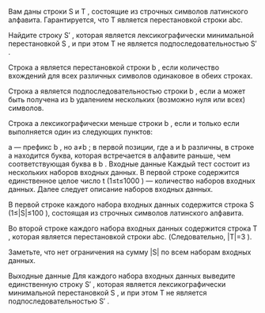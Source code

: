 ﻿Вам даны строки S
 и T
, состоящие из строчных символов латинского алфавита. Гарантируется, что T
 является перестановкой строки abc.

Найдите строку S′
, которая является лексикографически минимальной перестановкой S
, и при этом T
 не является подпоследовательностью S′
.

Строка a
 является перестановкой строки b
, если количество вхождений для всех различных символов одинаковое в обеих строках.

Строка a
 является подпоследовательностью строки b
, если a
 может быть получена из b
 удалением нескольких (возможно нуля или всех) символов.

Строка a
 лексикографически меньше строки b
, если и только если выполняется один из следующих пунктов:

a
 — префикс b
, но a≠b
;
в первой позиции, где a
 и b
 различны, в строке a
 находится буква, которая встречается в алфавите раньше, чем соответствующая буква в b
.
Входные данные
Каждый тест состоит из нескольких наборов входных данных. В первой строке содержится единственное целое число t
 (1≤t≤1000
) — количество наборов входных данных. Далее следует описание наборов входных данных.

В первой строке каждого набора входных данных содержится строка S
 (1≤|S|≤100
), состоящая из строчных символов латинского алфавита.

Во второй строке каждого набора входных данных содержится строка T
, которая является перестановкой строки abc. (Следовательно, |T|=3
).

Заметьте, что нет ограничения на сумму |S|
 по всем наборам входных данных.

Выходные данные
Для каждого набора входных данных выведите единственную строку S′
, которая является лексикографически минимальной перестановкой S
, и при этом T
 не является подпоследовательностью S′
.